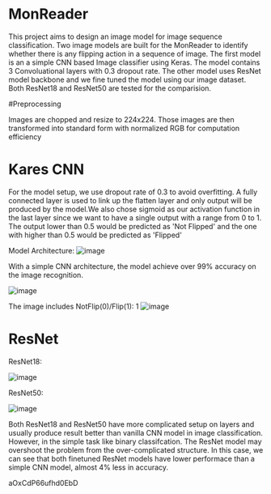 # MonReader

This project aims to design an image model for image sequence classification. Two image models are built for the MonReader to identify whether there is any flipping action in a sequence of image. The first model is an a simple CNN based Image classifier using Keras. The model contains 3 Convoluational layers with 0.3 dropout rate.
The other model uses ResNet model backbone and we fine tuned the model using our image dataset. Both ResNet18 and ResNet50 are tested for the comparision.   

#Preprocessing

Images are chopped and resize to 224x224. Those images are then transformed into standard form with normalized RGB for computation efficiency 

# Kares CNN

For the model setup, we use dropout rate of 0.3 to avoid overfitting. A fully connected layer is used to link up the flatten layer and only output will be produced by the model.We also chose sigmoid as our activation function in the last layer since we want to have a single output with a range from 0 to 1.
The output lower than 0.5 would be predicted as 'Not Flipped' and the one with higher than 0.5 would be predicted as 'Flipped'

Model Architecture:
![image](https://user-images.githubusercontent.com/62399559/187402437-429829c6-2105-4c55-855a-5602008d4249.png)

With a simple CNN architecture, the model achieve over 99% accuracy on the image recognition.

![image](https://user-images.githubusercontent.com/62399559/187402510-144fdf9a-77e8-4e48-bea1-a67f54de3ca8.png)


The image includes NotFlip(0)/Flip(1): 1
![image](https://user-images.githubusercontent.com/62399559/187403069-966a3042-6300-449b-b7bf-fcdd9fc84107.png)


# ResNet


ResNet18:

![image](https://user-images.githubusercontent.com/62399559/187402583-e916315f-599b-4e63-b9d0-ea9445fb058b.png)

ResNet50:

![image](https://user-images.githubusercontent.com/62399559/187402630-c9f6c8aa-f8f7-4ee7-b725-dbd4325d0dfc.png)


Both ResNet18 and ResNet50 have more complicated setup on layers and usually produce result better than vanilla CNN model in image classification. However, in the simple task like binary classifcation. The ResNet model may overshoot the problem from the over-complicated structure. In this case, we can see that both finetuned ResNet models have lower performace than a simple CNN model, almost 4% less in accuracy.      

aOxCdP66ufhd0EbD
